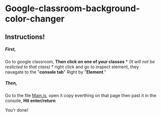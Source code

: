 # Google-classroom-background-color-changer
## Instructions!
##### First,
Go to google classroom,
**Then click on one of your classes** * *(It will not be resticted to that class)* *
right click and go to inspect element,
they navagate to the "**console tab**" Right by "**Element**."

##### Then,
Go to the file [Main.js](main.js), open it
copy everthing on that page
then past it in the console,
**Hit enter/return**

You'r done!
